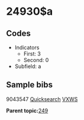 # 24930$a

## Codes

-   Indicators
    -   First: 3
    -   Second: 0
-   Subfield: a

## Sample bibs

9043547 [Quicksearch](https://search.library.yale.edu/catalog/9043547) [VXWS](http://prodorbis.library.yale.edu:7014/vxws/GetHoldingsService?bibId=9043547)

**Parent topic:**[249](../../tags/249/249.md)

